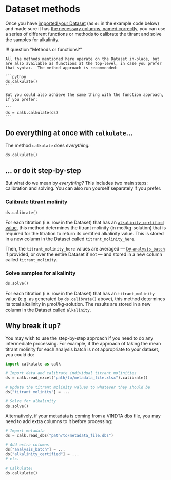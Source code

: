 # Dataset methods

Once you have [imported your Dataset](../io/#titration-metadata-dataset) (as `ds` in the example code below) and made sure it has [the necessary columns, named correctly](../metadata/#dataset-column-names), you can use a series of different functions or methods to calibrate the titrant and solve the samples for alkalinity.

!!! question "Methods or functions?"

    All the methods mentioned here operate on the Dataset in-place, but are also available as functions at the top-level, in case you prefer that syntax.  The method approach is recommended:

    ```python
    ds.calkulate()
    ```

    But you could also achieve the same thing with the function approach, if you prefer:

    ```
    ds = calk.calkulate(ds)
    ```

## Do everything at once with `calkulate`...

The method `calkulate` does *everything:*

```python
ds.calkulate()
```

## ... or do it step-by-step

But what do we mean by *everything?*  This includes two main steps: calibration and solving.  You can also run yourself separately if you prefer.

### Calibrate titrant molinity

```python
ds.calibrate()
```

For each titration (i.e. row in the Dataset) that has an [`alkalinity_certified` value](../metadata/#recommended-columns), this method determines the titrant molinity (in mol/kg-solution) that is required for the titration to return its certified alkalinity value.  This is stored in a new column in the Dataset called `titrant_molinity_here`.

Then, the `titrant_molinity_here` values are averaged — [by `analysis_batch`](../metadata/#recommended-columns) if provided, or over the entire Dataset if not — and stored in a new column called `titrant_molinity`.

### Solve samples for alkalinity

```python
ds.solve()
```

For each titration (i.e. row in the Dataset) that has an `titrant_molinity` value (e.g. as generated by `ds.calibrate()` above), this method determines its total alkalinity in μmol/kg-solution.  The results are stored in a new column in the Dataset called `alkalinity`.

## Why break it up?

You may wish to use the step-by-step approach if you need to do any intermediate processing.  For example, if the approach of taking the mean titrant molinity for each analysis batch is not appropriate to your dataset, you could do:

```python
import calkulate as calk

# Import data and calibrate individual titrant molinities
ds = calk.read_excel("path/to/metadata_file.xlsx").calibrate()

# Update the titrant molinity values to whatever they should be
ds["titrant_molinity"] = ...

# Solve for alkalinity
ds.solve()
```

Alternatively, if your metadata is coming from a VINDTA dbs file, you may need to add extra columns to it before processing:

```python
# Import metadata
ds = calk.read_dbs("path/to/metadata_file.dbs")

# Add extra columns
ds["analysis_batch"] = ...
ds["alkalinity_certified"] = ...
# etc.

# Calkulate!
ds.calkulate()
```
